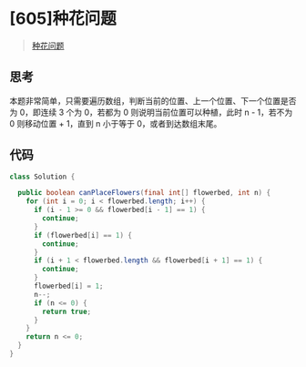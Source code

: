 # [605]种花问题

> [种花问题](https://leetcode-cn.com/problems/can-place-flowers)

## 思考

本题非常简单，只需要遍历数组，判断当前的位置、上一个位置、下一个位置是否为 0，即连续 3 个为 0，若都为 0 则说明当前位置可以种植，此时 n - 1，若不为 0 则移动位置 + 1，直到 n 小于等于 0，或者到达数组末尾。

## 代码

```java
class Solution {

  public boolean canPlaceFlowers(final int[] flowerbed, int n) {
    for (int i = 0; i < flowerbed.length; i++) {
      if (i - 1 >= 0 && flowerbed[i - 1] == 1) {
        continue;
      }
      if (flowerbed[i] == 1) {
        continue;
      }
      if (i + 1 < flowerbed.length && flowerbed[i + 1] == 1) {
        continue;
      }
      flowerbed[i] = 1;
      n--;
      if (n <= 0) {
        return true;
      }
    }
    return n <= 0;
  }
}

```

